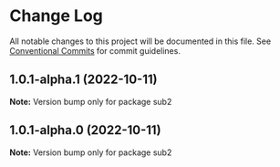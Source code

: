 # Change Log

All notable changes to this project will be documented in this file.
See [Conventional Commits](https://conventionalcommits.org) for commit guidelines.

## 1.0.1-alpha.1 (2022-10-11)

**Note:** Version bump only for package sub2





## 1.0.1-alpha.0 (2022-10-11)

**Note:** Version bump only for package sub2
